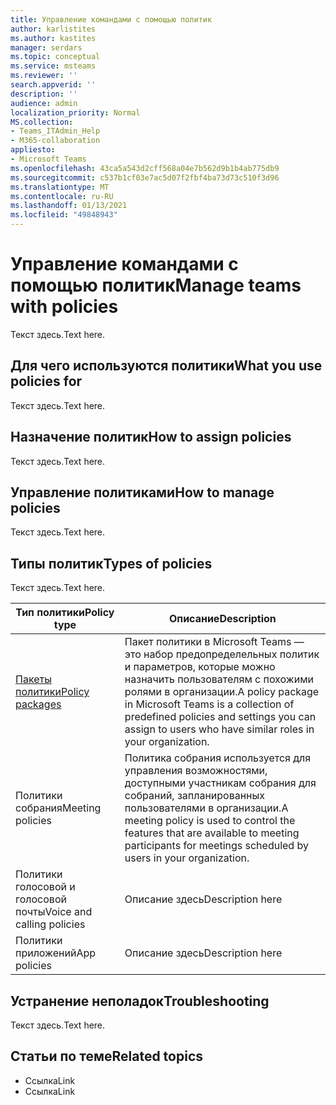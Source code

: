 ```yaml
---
title: Управление командами с помощью политик
author: karlistites
ms.author: kastites
manager: serdars
ms.topic: conceptual
ms.service: msteams
ms.reviewer: ''
search.appverid: ''
description: ''
audience: admin
localization_priority: Normal
MS.collection:
- Teams_ITAdmin_Help
- M365-collaboration
appliesto:
- Microsoft Teams
ms.openlocfilehash: 43ca5a543d2cff568a04e7b562d9b1b4ab775db9
ms.sourcegitcommit: c537b1cf03e7ac5d07f2fbf4ba73d73c510f3d96
ms.translationtype: MT
ms.contentlocale: ru-RU
ms.lasthandoff: 01/13/2021
ms.locfileid: "49848943"
---
```

# <a name="manage-teams-with-policies"></a><span data-ttu-id="187d4-102">Управление командами с помощью политик</span><span class="sxs-lookup"><span data-stu-id="187d4-102">Manage teams with policies</span></span>

<span data-ttu-id="187d4-103">Текст здесь.</span><span class="sxs-lookup"><span data-stu-id="187d4-103">Text here.</span></span>

## <a name="what-you-use-policies-for"></a><span data-ttu-id="187d4-104">Для чего используются политики</span><span class="sxs-lookup"><span data-stu-id="187d4-104">What you use policies for</span></span>

<span data-ttu-id="187d4-105">Текст здесь.</span><span class="sxs-lookup"><span data-stu-id="187d4-105">Text here.</span></span>

## <a name="how-to-assign-policies"></a><span data-ttu-id="187d4-106">Назначение политик</span><span class="sxs-lookup"><span data-stu-id="187d4-106">How to assign policies</span></span>

<span data-ttu-id="187d4-107">Текст здесь.</span><span class="sxs-lookup"><span data-stu-id="187d4-107">Text here.</span></span>

## <a name="how-to-manage-policies"></a><span data-ttu-id="187d4-108">Управление политиками</span><span class="sxs-lookup"><span data-stu-id="187d4-108">How to manage policies</span></span>

<span data-ttu-id="187d4-109">Текст здесь.</span><span class="sxs-lookup"><span data-stu-id="187d4-109">Text here.</span></span>

## <a name="types-of-policies"></a><span data-ttu-id="187d4-110">Типы политик</span><span class="sxs-lookup"><span data-stu-id="187d4-110">Types of policies</span></span>

<span data-ttu-id="187d4-111">Текст здесь.</span><span class="sxs-lookup"><span data-stu-id="187d4-111">Text here.</span></span>

<span data-ttu-id="187d4-112">Тип политики</span><span class="sxs-lookup"><span data-stu-id="187d4-112">Policy type</span></span> | <span data-ttu-id="187d4-113">Описание</span><span class="sxs-lookup"><span data-stu-id="187d4-113">Description</span></span>
------------|------------
[<span data-ttu-id="187d4-114">Пакеты политики</span><span class="sxs-lookup"><span data-stu-id="187d4-114">Policy packages</span></span>](https://docs.microsoft.com/microsoftteams/manage-policy-packages) | <span data-ttu-id="187d4-115">Пакет политики в Microsoft Teams — это набор предопределельных политик и параметров, которые можно назначить пользователям с похожими ролями в организации.</span><span class="sxs-lookup"><span data-stu-id="187d4-115">A policy package in Microsoft Teams is a collection of predefined policies and settings you can assign to users who have similar roles in your organization.</span></span>
<span data-ttu-id="187d4-116">Политики собрания</span><span class="sxs-lookup"><span data-stu-id="187d4-116">Meeting policies</span></span> | <span data-ttu-id="187d4-117">Политика собрания используется для управления возможностями, доступными участникам собрания для собраний, запланированных пользователями в организации.</span><span class="sxs-lookup"><span data-stu-id="187d4-117">A meeting policy is used to control the features that are available to meeting participants for meetings scheduled by users in your organization.</span></span>
<span data-ttu-id="187d4-118">Политики голосовой и голосовой почты</span><span class="sxs-lookup"><span data-stu-id="187d4-118">Voice and calling policies</span></span> | <span data-ttu-id="187d4-119">Описание здесь</span><span class="sxs-lookup"><span data-stu-id="187d4-119">Description here</span></span>
<span data-ttu-id="187d4-120">Политики приложений</span><span class="sxs-lookup"><span data-stu-id="187d4-120">App policies</span></span> | <span data-ttu-id="187d4-121">Описание здесь</span><span class="sxs-lookup"><span data-stu-id="187d4-121">Description here</span></span>

## <a name="troubleshooting"></a><span data-ttu-id="187d4-122">Устранение неполадок</span><span class="sxs-lookup"><span data-stu-id="187d4-122">Troubleshooting</span></span>

<span data-ttu-id="187d4-123">Текст здесь.</span><span class="sxs-lookup"><span data-stu-id="187d4-123">Text here.</span></span>

## <a name="related-topics"></a><span data-ttu-id="187d4-124">Статьи по теме</span><span class="sxs-lookup"><span data-stu-id="187d4-124">Related topics</span></span>

* <span data-ttu-id="187d4-125">Ссылка</span><span class="sxs-lookup"><span data-stu-id="187d4-125">Link</span></span>
* <span data-ttu-id="187d4-126">Ссылка</span><span class="sxs-lookup"><span data-stu-id="187d4-126">Link</span></span>
